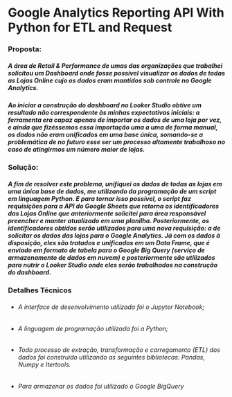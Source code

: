 # Google Analytics Reporting API With Python for ETL and Request
### Proposta:
##### A área de Retail & Performance de umas das organizações que trabalhei solicitou um Dashboard onde fosse possível visualizar os dados de todas as Lojas Online cujo os dados eram mantidos sob controle no Google Analytics.

##### Ao iniciar a construção do dashboard no Looker Studio obtive um resultado não correspondente às minhas expectativas iniciais: a ferramenta era capaz apenas de importar os dados de uma loja por vez, e ainda que fizéssemos essa importação uma a uma de forma manual, os dados não eram unificados em uma base única, somando-se a problemática de no futuro esse ser um processo altamente trabalhoso no caso de atingirmos um número maior de lojas.

### Solução:
##### A fim de resolver este problema, unifiquei os dados de todas as lojas em uma única base de dados, me utilizando da programação de um script em linguagem Python. E para tornar isso possível, o script faz requisições para a API do Google Sheets que retorna os identificadores das Lojas Online que anteriormente solicitei para área responsável preencher e manter atualizado em uma planilha. Posteriormente, os identificadores obtidos serão utilizados para uma nova requisição: a de solicitar os dados das lojas para o Google Analytics. Já com os dados à disposição, eles são tratados e unificados em um Data Frame, que é enviado em formato de tabela para o Google Big Query (serviço de armazenamento de dados em nuvem) e posteriormente são utilizados para nutrir o Looker Studio onde eles serão trabalhados na construção do dashboard.

### Detalhes Técnicos
* ######  A interface de desenvolvimento utilizada foi o Jupyter Notebook;
* ######  A linguagem de programação utilizada foi a Python;
* ######  Todo processo de extração, transformação e carregamento (ETL) dos dados foi construído utilizando as seguintes bibliotecas: Pandas, Numpy e Itertools.
* ###### Para armazenar os dados foi utilizado o Google BigQuery
